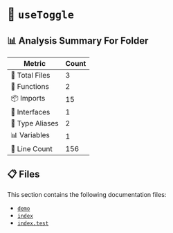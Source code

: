 # 📁 `useToggle`

## 📊 Analysis Summary For Folder

| Metric | Count |
|--------|-------|
| 📁 Total Files | 3 |
| 🔧 Functions | 2 |
| 📦 Imports | 15 |
| 📐 Interfaces | 1 |
| 📑 Type Aliases | 2 |
| 📊 Variables | 1 |
| 🔢 Line Count | 156 |


## 📋 Files

This section contains the following documentation files:

- [`demo`](./demo.md)
- [`index`](./index.md)
- [`index.test`](./index.test.md)